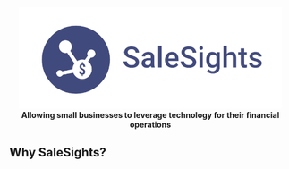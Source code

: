 <p align="center">
  <img src="assets/img/salesights-logo.png" alt="SaleSights Logo", style="width: 470px; margin-top: -30px; min-width: 300px">
</p>

<div align="center" style="margin-top: -20px">
  <h4>Allowing small businesses to leverage technology for their financial operations</h4>
</div>

## Why SaleSights?


